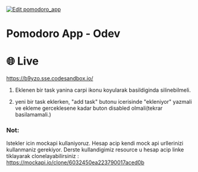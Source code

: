 [![Edit pomodoro_app](https://codesandbox.io/static/img/play-codesandbox.svg)](https://codesandbox.io/s/github/81-javascript-bootcamp/5hafta-odev-fatihcandev/tree/main/?fontsize=14&hidenavigation=1&theme=dark)

# Pomodoro App - Odev

# 🌐 Live 
https://b9yzo.sse.codesandbox.io/

1. Eklenen bir task yanina carpi ikonu koyularak basildiginda silinebilmeli.

2. yeni bir task eklerken, "add task" butonu icerisinde "ekleniyor" yazmali ve ekleme gerceklesene kadar buton disabled olmali(tekrar basilamamali.)

### Not:
Istekler icin mockapi kullaniyoruz. Hesap acip kendi mock api urllerinizi kullanmaniz gerekiyor. Derste kullandigimiz resource u hesap acip linke tiklayarak clonelayabilirsiniz : https://mockapi.io/clone/6032450ea223790017aced0b
